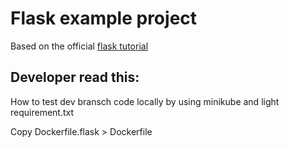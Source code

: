 # Flask example project

Based on the official [flask tutorial](https://github.com/pallets/flask/tree/main/examples/tutorial/flaskr)<br />

## Developer read this:

How to test dev bransch code locally by using minikube and light requirement.txt<br />

Copy Dockerfile.flask > Dockerfile
